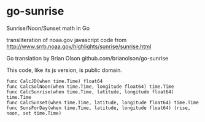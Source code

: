 # go-sunrise
Sunrise/Noon/Sunset math in Go

transliteration of noaa.gov javascript code from
http://www.srrb.noaa.gov/highlights/sunrise/sunrise.html

Go translation by Brian Olson github.com/brianolson/go-sunrise

This code, like its js version, is public domain.

```
func CalcJD(when time.Time) float64
func CalcSolNoon(when time.Time, longitude float64) time.Time
func CalcSunrise(when time.Time, latitude, longitude float64) time.Time
func CalcSunset(when time.Time, latitude, longitude float64) time.Time
func SunsForDay(when time.Time, latitude, longitude float64) (rise, noon, set time.Time)
```
